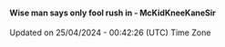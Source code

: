#### Wise man says only fool rush in - McKidKneeKaneSir
Updated on 25/04/2024 - 00:42:26 (UTC) Time Zone
